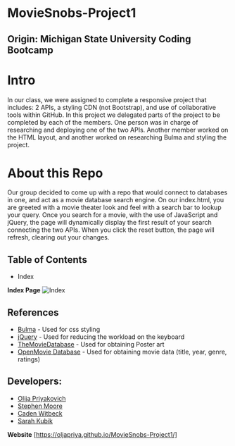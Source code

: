 # MovieSnobs-Project1
## Origin: Michigan State University Coding Bootcamp 

# Intro
In our class, we were assigned to complete a responsive project that includes: 2 APIs, a styling CDN (not Bootstrap), and use of collaborative tools within GitHub. In this project we delegated parts of the project to be completed by each of the members. One person was in charge of researching and deploying one of the two APIs. Another member worked on the HTML layout, and another worked on researching Bulma and styling the project.

# About this Repo
Our group decided to come up with a repo that would connect to databases in one, and act as a movie database search engine. On our index.html, you are greeted with a movie theater look and feel with a search bar to lookup your query. Once you search for a movie, with the use of JavaScript and jQuery, the page will dynamically display the first result of your search connecting the two APIs. When you click the reset button, the page will refresh, clearing out your changes.

## Table of Contents
- Index

**Index Page**
![Index](/assets/urlpath.png)


## References
- [Bulma](https://bulma.io) - Used for css styling
- [jQuery](https://jquery.com) - Used for reducing the workload on the keyboard
- [TheMovieDatabase](https://www.themoviedb.org) - Used for obtaining Poster art
- [OpenMovie Database](https://www.omdbapi.com) - Used for obtaining movie data (title, year, genre, ratings)


## Developers:
- [Olija Priyakovich](https://github.com/oljapriya)
- [Stephen Moore](https://github.com/stephenmoore33)
- [Caden Witbeck](https://github.com/CadenWit)
- [Sarah Kubik](https://github.com/SarahKubik)

**Website**
[https://oljapriya.github.io/MovieSnobs-Project1/]
